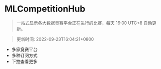 # MLCompetitionHub

> 一站式显示各大数据竞赛平台正在进行的比赛，每天 16:00 UTC+8 自动更新。
  
> 更新时间: 2022-09-23T16:04:21+0800 

* 多家竞赛平台
* 多种订阅方式
* 下拉查看更多